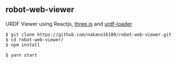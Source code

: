 ## robot-web-viewer
URDF Viewer using Reactjs, [three.js](https://threejs.org/) and [urdf-loader](https://github.com/gkjohnson/urdf-loaders)


```
$ git clone https://github.com/nakano16180/robot-web-viewer.git
$ cd robot-web-viewer/
$ npm install
```

```
$ yarn start
```